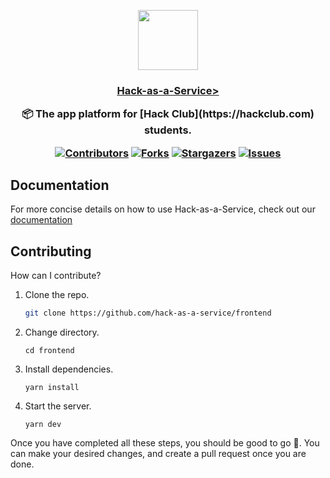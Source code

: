 <p align="center">
   <a href="https://hackclub.app">
      <img src="https://avatars.githubusercontent.com/u/84053203?s=200&v=4" height="96">
       <h3 align="center">Hack-as-a-Service>
   </a>
      <p align="center">📦 The app platform for [Hack Club](https://hackclub.com) students.</p>
</p>

[![Contributors][contributors-shield]][contributors-url]
[![Forks][forks-shield]][forks-url]
[![Stargazers][stars-shield]][stars-url]
[![Issues][issues-shield]][issues-url]

## Documentation
For more concise details on how to use Hack-as-a-Service, check out our [documentation](https://haas.hackclub.com/docs/)

## Contributing

How can I contribute?

1. Clone the repo.
   ```sh
   git clone https://github.com/hack-as-a-service/frontend
    ```
2. Change directory.
   ``` 
   cd frontend
   ```
3. Install dependencies. 
   ```
   yarn install
   ```
   
4. Start the server.
   ```
   yarn dev
   ```
Once you have completed all these steps, you should be good to go 🚀.
You can make your desired changes, and create a pull request once you are done.

[contributors-shield]: https://img.shields.io/github/contributors/othneildrew/Best-README-Template.svg?style=for-the-badge
[contributors-url]: https://github.com/hack-as-a-service/frontend/graphs/contributors
[forks-shield]: https://img.shields.io/github/forks/hack-as-a-service/frontend.svg?style=for-the-badge
[forks-url]: https://github.com/hack-as-a-service//network/members
[stars-shield]: https://img.shields.io/github/stars/hack-as-a-service/frontend.svg?style=for-the-badge
[stars-url]: https://github.com/hack-as-a-service/frontend/stargazers
[issues-shield]: https://img.shields.io/github/issues/hack-as-a-service/frontend.svg?style=for-the-badge
[issues-url]: https://github.com/hack-as-a-service/frontend/issues
